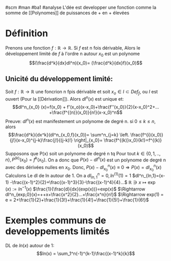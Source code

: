 #scm #man #ba1 #analyse 
L'dée est developper une fonction comme la somme de [[Polynomes]] de puissances de + en + élevées
# Définition
Prenons une fonction $f:\mathbb{R} \to \mathbb{R}$.
Si $f$ est n fois dérivable, Alors le développement limité de $f$ à l'ordre n autour $x_0$ est un polynome 
$$(\frac{d^k}{dx}dl^n)(x_0)= (\frac{d^k}{dx}f)(x_0)$$
## Unicité du développement limité: 
Soit $f:\mathbb{R}\to\mathbb{R}$ une foncrion n fpis dérivable et soit $x_o \in I \subset Def_f$, ou $I$ est ouvert (Pour la [[Dérivation]]). Alors $dl^n(x)$ est unique et:
$$dl^n_{x_0} (x)=f(x_0) + f'(x_o)(x-x_0)+\frac{f''(x_0)}{2}(x-x_0)^2+... +\frac{f^{(n)}(x_0)}{n!}(x-x_0)^n$$
Preuve: $dl^n(x)$ est manifestement un polynome de degré n. si $0 \leq k \le n,$ alors
$$\frac{d^k}{dx^k}(dl^n_{x_0,f}(x_0))= \sum^n_{j=k} \left. \frac{f^{i}(x_0)}{j!}(x-x_0)^{j-k}\frac{j!}{(j-k)!} \right|_{x_0}= \frac{f^{(k)}x_0}{k!}=f^{(k)}(x_0)$$
Supposons que P(x) soit un polynome de degré n tq Pour tout $k \in \{ 0,1,..,n\}, P^{(k)}(x_0)= f^{k}(x_0)$. On a donc que $P(x)-dl^n(x)$ est un polynome de degré n avec des dérivées nulles en $x_0$. Donc, $P(x)-dl^n_{x_0}(x)\equiv0 \Rightarrow P(x) = dl^n_{x_0}(x)$ 
Calculons Le dl de ln autour de 1.
On a $dl^n_{ln,1}=0, ln^{(1)}(1)=1$
$dl^n_{ln,1}=(x-1) -\frac{(x-1)^2}{2}+\frac{(x-1)^3}{3}-\frac{(x-1)^4}{4}...$
$\mathbb{R}\ni x \mapsto \exp(x):=ln^{-1}(x)$
$\frac{1}{\frac{d}{dx}(exp(x))}=exp(x)$
$\Rightarrow dl^n_{exp,0}(x)=++x+\frac{x^2}{2}...+\frac{x^n}{n!}$
$\Rightarrow exp(1) = e = 2+\frac{1}{2}+\frac{1}{3!}+\frac{1}{4!}+\frac{1}{5!}+\frac{1}{6!}$
# Exemples communs de developpements limités
DL de $ln(x)$ autour de 1:
$$ln(x) = \sum_1^n(-1)^{k-1}\frac{(x-1)^k}{k}$$